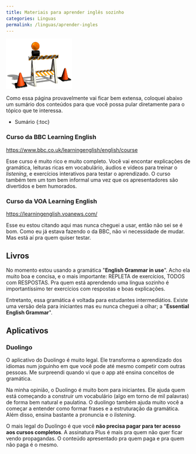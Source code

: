 ```yaml
---
title: Materiais para aprender inglês sozinho
categories: Linguas
permalink: /linguas/aprender-ingles
---
```


![Pagina em construção](/assets/const2.gif)

Como essa página provavelmente vai ficar bem extensa, coloquei abaixo um sumário dos conteúdos para que você possa pular diretamente para o tópico que te interessa.

* Sumário
{:toc}

### Curso da BBC Learning English

<https://www.bbc.co.uk/learningenglish/english/course>

Esse curso é muito rico e muito completo. Você vai encontar explicações de gramática, leituras ricas em vocabulário, áudios e vídeos para treinar o *listening*, e exercícios interativos para testar o aprendizado. O curso também tem um tom bem informal uma vez que os apresentadores são divertidos e bem humorados.

### Curso da VOA Learning English

<https://learningenglish.voanews.com/>

Esse eu estou citando aqui mas nunca cheguei a usar, então não sei se é bom. Como eu já estava fazendo o da BBC, não vi necessidade de mudar. Mas está aí pra quem quiser testar.

## Livros

No momento estou usando a gramática "**English Grammar in use**". Acho ela muito boa e concisa, e o mais importante: REPLETA de exercícios, TODOS com RESPOSTAS. Pra quem está aprendendo uma língua sozinho é importantíssimo ter exercícios com respostas e boas explicações.

Entretanto, essa gramática é voltada para estudantes intermediátios. Existe uma versão dela para iniciantes mas eu nunca cheguei a olhar; a "**Essential English Grammar**".

## Aplicativos

### Duolingo

O aplicativo do Duolingo é muito legal. Ele transforma o aprendizado dos idiomas num joguinho em que você pode até mesmo competir com outras pessoas. Me surpreendi quando vi que o app até ensina conceitos de gramática.

Na minha opinião, o Duolingo é muito bom para iniciantes. Ele ajuda quem está começando a construir um vocabulário (algo em torno de mil palavras) de forma bem natural e paulatina. O duolingo também ajuda muito você a começar a entender como formar frases e a estruturação da gramática. Além disso, ensina bastante a pronuncia e o *listening*.

O mais legal do Duolingo é que você **não precisa pagar para ter acesso aos cursos completos**. A assinatura Plus é mais pra quem não quer ficar vendo propagandas. O conteúdo apresentado pra quem paga e pra quem não paga é o mesmo.
